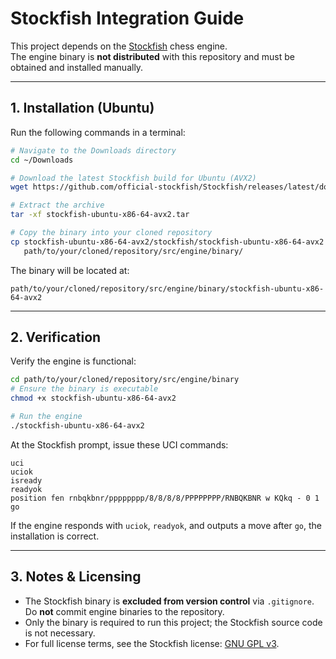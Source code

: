 # Stockfish Integration Guide

This project depends on the [Stockfish](https://stockfishchess.org) chess engine.  
The engine binary is **not distributed** with this repository and must be obtained and installed manually.

---

## 1. Installation (Ubuntu)

Run the following commands in a terminal:

```bash
# Navigate to the Downloads directory
cd ~/Downloads

# Download the latest Stockfish build for Ubuntu (AVX2)
wget https://github.com/official-stockfish/Stockfish/releases/latest/download/stockfish-ubuntu-x86-64-avx2.tar

# Extract the archive
tar -xf stockfish-ubuntu-x86-64-avx2.tar

# Copy the binary into your cloned repository
cp stockfish-ubuntu-x86-64-avx2/stockfish/stockfish-ubuntu-x86-64-avx2 \
   path/to/your/cloned/repository/src/engine/binary/
````

The binary will be located at:

```
path/to/your/cloned/repository/src/engine/binary/stockfish-ubuntu-x86-64-avx2
```

---

## 2. Verification

Verify the engine is functional:

```bash
cd path/to/your/cloned/repository/src/engine/binary
# Ensure the binary is executable
chmod +x stockfish-ubuntu-x86-64-avx2

# Run the engine
./stockfish-ubuntu-x86-64-avx2
```

At the Stockfish prompt, issue these UCI commands:

```text
uci
uciok
isready
readyok
position fen rnbqkbnr/pppppppp/8/8/8/8/PPPPPPPP/RNBQKBNR w KQkq - 0 1
go
```

If the engine responds with `uciok`, `readyok`, and outputs a move after `go`, the installation is correct.

---

## 3. Notes & Licensing

* The Stockfish binary is **excluded from version control** via `.gitignore`. Do **not** commit engine binaries to the repository.
* Only the binary is required to run this project; the Stockfish source code is not necessary.
* For full license terms, see the Stockfish license: [GNU GPL v3](https://github.com/official-stockfish/Stockfish/blob/master/Copying.txt).
